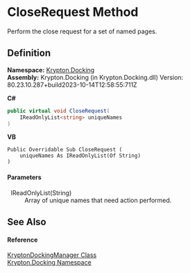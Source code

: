 # CloseRequest Method


Perform the close request for a set of named pages.



## Definition
**Namespace:** <a href="98399376-cf41-9454-4b4d-4fab2ca20bc7.md">Krypton.Docking</a>  
**Assembly:** Krypton.Docking (in Krypton.Docking.dll) Version: 80.23.10.287+build2023-10-14T12:58:55:711Z

**C#**
``` C#
public virtual void CloseRequest(
	IReadOnlyList<string> uniqueNames
)
```
**VB**
``` VB
Public Overridable Sub CloseRequest ( 
	uniqueNames As IReadOnlyList(Of String)
)
```



#### Parameters
<dl><dt>  IReadOnlyList(String)</dt><dd>Array of unique names that need action performed.</dd></dl>

## See Also


#### Reference
<a href="6c9c237d-95cb-a4ce-72c6-cd7684d3287e.md">KryptonDockingManager Class</a>  
<a href="98399376-cf41-9454-4b4d-4fab2ca20bc7.md">Krypton.Docking Namespace</a>  
